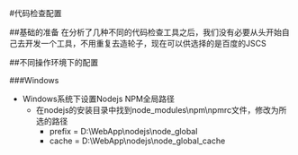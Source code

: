 #代码检查配置

##基础的准备
在分析了几种不同的代码检查工具之后，我们没有必要从头开始自己去开发一个工具，不用重复去造轮子，现在可以供选择的是百度的JSCS

##不同操作环境下的配置

###Windows
* Windows系统下设置Nodejs NPM全局路径
    * 在nodejs的安装目录中找到node_modules\npm\npmrc文件，修改为所选的路径
        * prefix = D:\WebApp\nodejs\node_global
        * cache = D:\WebApp\nodejs\node_global_cache
